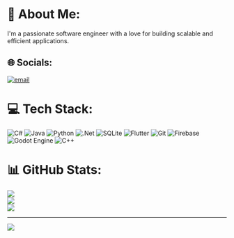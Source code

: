 # 💫 About Me:
I'm a passionate software engineer with a love for building scalable and efficient applications.


## 🌐 Socials:
[![email](https://img.shields.io/badge/Email-D14836?logo=gmail&logoColor=white)](mailto:nmttmn7@gmail.com) 

# 💻 Tech Stack:
![C#](https://img.shields.io/badge/c%23-%23239120.svg?style=for-the-badge&logo=csharp&logoColor=white) ![Java](https://img.shields.io/badge/java-%23ED8B00.svg?style=for-the-badge&logo=openjdk&logoColor=white) ![Python](https://img.shields.io/badge/python-3670A0?style=for-the-badge&logo=python&logoColor=ffdd54) ![.Net](https://img.shields.io/badge/.NET-5C2D91?style=for-the-badge&logo=.net&logoColor=white) ![SQLite](https://img.shields.io/badge/sqlite-%2307405e.svg?style=for-the-badge&logo=sqlite&logoColor=white) ![Flutter](https://img.shields.io/badge/Flutter-%2302569B.svg?style=for-the-badge&logo=Flutter&logoColor=white) ![Git](https://img.shields.io/badge/git-%23F05033.svg?style=for-the-badge&logo=git&logoColor=white) ![Firebase](https://img.shields.io/badge/firebase-a08021?style=for-the-badge&logo=firebase&logoColor=ffcd34) ![Godot Engine](https://img.shields.io/badge/GODOT-%23FFFFFF.svg?style=for-the-badge&logo=godot-engine) ![C++](https://img.shields.io/badge/c++-%2300599C.svg?style=for-the-badge&logo=c%2B%2B&logoColor=white)
# 📊 GitHub Stats:
![](https://github-readme-stats.vercel.app/api?username=nmttmn7&theme=merko&hide_border=true&include_all_commits=false&count_private=false)<br/>
![](https://github-readme-streak-stats.herokuapp.com/?user=nmttmn7&theme=merko&hide_border=true)<br/>
![](https://github-readme-stats.vercel.app/api/top-langs/?username=nmttmn7&theme=merko&hide_border=true&include_all_commits=false&count_private=false&layout=compact)

---
[![](https://visitcount.itsvg.in/api?id=nmttmn7&icon=0&color=1)](https://visitcount.itsvg.in)

<!-- Proudly created with GPRM ( https://gprm.itsvg.in ) -->
